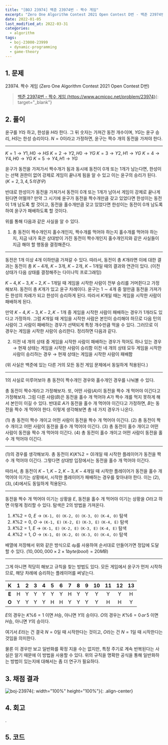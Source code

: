 ```yaml
---
title: "[BOJ 23974] 백준 23974번 - 짝수 게임"
excerpt: "Zero One Algorithm Contest 2021 Open Contest D번 - 백준 23974번 짝수 게임 풀이"
date: 2022-01-05
last_modified_at: 2022-03-31
categories:
  - algorithm
tags:
  - boj-23000-23999
  - dynamic-programming
  - game-theory
---
```


## 1. 문제
$23974$. 짝수 게임 (Zero One Algorithm Contest 2021 Open Contest D번)

> [백준 23974번 - 짝수 게임 (https://www.acmicpc.net/problem/23974)](https://www.acmicpc.net/problem/23974){: target="_blank"}

## 2. 풀이

윤구를 $Y$라 하고, 한성을 $H$라 한다. 그 뒤 숫자는 가져간 동전 개수이며, $YG$는 윤구 승리, $HS$는 한성 승리이다. $N=0$이라고 가정하면, 윤구는 짝수 개의 동전을 가져야 한다.

---

$K=1 \rightarrow Y1,H0 \rightarrow HS$
$K=2 \rightarrow Y2,H0 \rightarrow YG$
$K=3 \rightarrow Y2,H1 \rightarrow YG$
$K=4 \rightarrow Y4,H0 \rightarrow YG$ 
$K=5 \rightarrow Y4,H1 \rightarrow YG$

윤구가 동전을 가져가서 짝수개가 됨과 동시에 동전이 $0$개 또는 $1$개가 남는다면, 한성이는 선택 권한이 없어 강제로 게임이 끝나게 됨을 알 수 있고 이는 윤구의 승리가 된다. $(K=2,3,4,5의 경우)$ 

반대로 한성이가 동전을 가져가서 동전이 $0$개 또는 $1$개가 남아서 게임이 강제로 끝나게 된다면 어떨까? 만약 그 시기에 윤구가 동전을 짝수개만큼 갖고 있었다면 한성이는 동전이 $1$개 남도록 할 것이고, 동전을 홀수개만큼 갖고 있었다면 한성이는 동전이 $0$개 남도록 하여 윤구가 패배하도록 할 것이다. 

위를 통해 다음과 같은 사실을 알 수 있다.

1. 총 동전이 짝수개인지 홀수개인지, 짝수개를 먹어야 하는지 홀수개를 먹어야 하는지, 지금 내가 혹은 상대방이 가진 동전이 짝수개인지 홀수개인지와 같은 사실들이 지금 해야 할 행동을 결정해준다.

---

동전은 $1$개 이상 $4$개 이하만큼 가져갈 수 있다. 따라서, 동전이 총 $K$개라면 이에 대한 결과는 동전이 총 $K-4$개, $K-3$개, $K-2$개, $K-1$개일 때의 결과와 연관이 있다. (이전 상태가 다음 상태를 결정해주는 다이나믹 프로그래밍) 

$K-4,K-3,K-2,K-1$개일 때 게임을 시작한 사람이 전부 승리를 거머쥔다고 가정해보자. 동전이 총 $K$개가 있고 윤구 차례이다. 윤구는 $1\sim 4$개 중 얼만큼 동전을 가져가든 한성의 차례가 되고 한성이 승리하게 된다. 따라서 $K$개일 때는 게임을 시작한 사람이 패배하게 된다. 

만약 $K-4,K-3,K-2,K-1$개 중 게임을 시작한 사람이 패배하는 경우가 $1$개라도 있다고 가정하자. 그럼 $K$개일 때 게임을 시작한 사람은 본인이 승리해야 하므로 다음 턴의 사람이 그 사람이 패배하는 경우가 선택되게 특정 개수만큼 먹을 수 있다. 그러므로 이 경우는 게임을 시작한 사람이 승리한다. 정리하면 다음과 같다.

2. 이전 네 개의 상태 중 게임을 시작한 사람이 패배하는 경우가 적어도 하나 있는 경우 $\rightarrow$ 현재 상태는 게임을 시작한 사람이 승리함
이전 네 개의 상태 모두 게임을 시작한 사람이 승리하는 경우 $\rightarrow$ 현재 상태는 게임을 시작한 사람이 패배함

(위 사실은 백준에 있는 다른 거의 모든 동전 게임 문제에서 동일하게 적용된다.)

---

$1$의 사실로 미루어보아 총 동전이 짝수개인 경우와 홀수개인 경우를 나눠볼 수 있다. 

총 동전이 짝수개라고 가정해보자. 또, 어떤 사람($A$)이 동전을 짝수 개 먹어야 이긴다고 가정해보자. 그럼 다른 사람($B$)은 동전을 홀수 개 먹어야 $A$가 짝수 개를 먹지 못하게 해서 본인이 이길 수 있다. 반대로 $A$가 동전을 홀수 개 먹어야 이긴다고 가정하면, $B$는 동전을 짝수 개 먹어야 한다. 이렇게 생각해보면 총 네 가지 경우가 나온다.

$(1)$ 총 동전이 짝수 개이고 어떤 사람이 동전을 짝수 개 먹어야 이긴다.
$(2)$ 총 동전이 짝수 개이고 어떤 사람이 동전을 홀수 개 먹어야 이긴다.
$(3)$ 총 동전이 홀수 개이고 어떤 사람이 동전을 짝수 개 먹어야 이긴다.
$(4)$ 총 동전이 홀수 개이고 어떤 사람이 동전을 홀수 개 먹어야 이긴다.

---

$(1)$의 경우를 생각해보자. 총 동전이 $K(K\%2=0)$개일 때 시작한 플레이어가 동전을 짝수 개 먹어야 이긴다. 그렇다면 상대방 입장에서는 동전을 홀수 개 먹어야 이긴다. 

따라서, 총 동전이 $K-1,K-2,K-3,K-4$개일 때 시작한 플레이어가 동전을 홀수 개 먹어야 이기는 상황에서, 시작한 플레이어가 패배하는 경우를 찾아내야 한다. 이는 $(2),(3),(4)$에서도 동일하게 적용된다. 

---

동전을 짝수 개 먹어야 이기는 상황을 $E$, 동전을 홀수 개 먹어야 이기는 상황을 $O$라고 하면 이렇게 정리할 수 있다. 탐색은 $2$의 방법을 가져온다.

1. $K\%2=0$, $E$ $\rightarrow$ `(K-1, O)` `(K-2, O)` `(K-3, O)` `(K-4, O)` 탐색
2. $K\%2=0$, $O$ $\rightarrow$ `(K-1, E)` `(K-2, E)` `(K-3, E)` `(K-4, E)` 탐색
3. $K\%2=1$, $E$ $\rightarrow$ `(K-1, E)` `(K-2, E)` `(K-3, E)` `(K-4, E)` 탐색
4. $K\%2=1$, $O$ $\rightarrow$ `(K-1, O)` `(K-2, O)` `(K-3, O)` `(K-4, O)` 탐색

배열에 저장해서 위와 같은 방식으로 `dp`를 사용하여 순서대로 만들어가면 정답에 도달할 수 있다. $(10,000,000 \times 2 \times 1byte(bool)=20MB)$ 

---

그게 아니면 적당히 해보고 규칙을 찾는 방법도 있다. 모든 게임에서 윤구가 먼저 시작하므로, 해당 차례에 승리하는 플레이어를 써넣는다.

|K|1|2|3|4|5|6|7|8|9|10|11|12|13|
|:---:|:---:|:---:|:---:|:---:|:---:|:---:|:---:|:---:|:---:|:---:|:---:|:---:|:---:|
|**E**|H|Y|Y|Y|Y|Y|H|Y|Y|Y|Y|Y|H|
|**O**|Y|Y|Y|Y|H|H|Y|Y|Y|Y|H|H|Y|

$E$의 경우는 $K\%6=1$ 이면 $H$승, 아니면 $Y$의 승이다. $O$의 경우는 $K\%6=0\, or\, 5$ 이면 $H$승, 아니면 $Y$의 승이다.

여기서 $E$라는 건 결국 $N=0$일 때 시작한다는 것이고, $O$라는 건 $N=1$일 때 시작한다는 것임을 의미한다.
 
물론 이 경우만 보고 일반화를 확정 지을 수는 없지만, 특정 주기로 계속 반복된다는 사실은 알기 때문에 이 방법을 사용할 수 있다. 위의 규칙을 명확한 공식을 통해 일반화하는 방법이 있는지에 대해서는 좀 더 연구가 필요하다.

## 3. 채점 결과

![boj-23974](https://user-images.githubusercontent.com/30232837/160998033-7bb58b62-7c5d-43df-8b27-05ec94bc62b8.png "boj-23974"){: width="100%" height="100%"}{: .align-center}

## 4. 회고

.

## 5. 코드

<script src="https://gist.github.com/BurningFalls/2dd6f51f6f9461d88994af9c96fda0aa.js"></script>